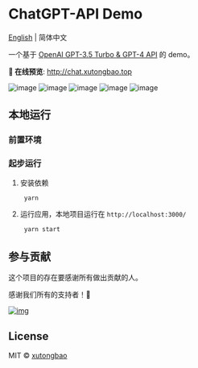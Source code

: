 # ChatGPT-API Demo

[English](./README.md) | 简体中文

一个基于 [OpenAI GPT-3.5 Turbo & GPT-4 API](https://platform.openai.com/docs/guides/chat) 的 demo。

**🍿 在线预览**: http://chat.xutongbao.top

![image](http://static.xutongbao.top/img/m-github01.jpg?time=20230409)
![image](http://static.xutongbao.top/img/m-github02.jpg?time=20230411)
![image](http://static.xutongbao.top/img/m-github03.jpg?time=20230409)
![image](http://static.xutongbao.top/img/m-github04.jpg?time=20230409)
![image](http://static.xutongbao.top/img/m-github05.jpg?time=20230409)

## 本地运行

### 前置环境

### 起步运行

1. 安装依赖
   ```bash
    yarn
   ```
2. 运行应用，本地项目运行在 `http://localhost:3000/`
   ```bash
    yarn start
   ```

## 参与贡献

这个项目的存在要感谢所有做出贡献的人。

感谢我们所有的支持者！🙏

[![img](http://static.xutongbao.top/img/xutongbao.jpg?time=20230409)](https://github.com/xutongbao/learn-chatgpt/graphs/contributors)

## License

MIT © [xutongbao](https://github.com/xutongbao/learn-chatgpt/blob/master/license)
